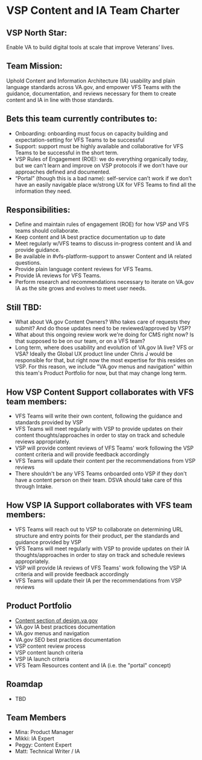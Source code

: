 # VSP Content and IA Team Charter

## VSP North Star:
Enable VA to build digital tools at scale that improve Veterans’ lives.

## Team Mission:
Uphold Content and Information Architecture (IA) usability and plain language standards across VA.gov, and empower VFS Teams with the guidance, documentation, and reviews necessary for them to create content and IA in line with those standards.

## Bets this team currently contributes to:
- Onboarding: onboarding must focus on capacity building and expectation-setting for VFS Teams to be successful
- Support: support must be highly available and collaborative for VFS Teams to be successful in the short term.
- VSP Rules of Engagement (ROE): we do everything organically today, but we can't learn and improve on VSP protocols if we don’t have our approaches defined and documented.
- “Portal” (though this is a bad name): self-service can’t work if we don’t have an easily navigable place w/strong UX for VFS Teams to find all the information they need.

## Responsibilities:
- Define and maintain rules of engagement (ROE) for how VSP and VFS teams should collaborate.
- Keep content and IA best practice documentation up to date
- Meet regularly w/VFS teams to discuss in-progress content and IA and provide guidance.
- Be available in #vfs-platform-support to answer Content and IA related questions.
- Provide plain language content reviews for VFS Teams.
- Provide IA reviews for VFS Teams.
- Perform research and recommendations necessary to iterate on VA.gov IA as the site grows and evolves to meet user needs.

## Still TBD:
- What about VA.gov Content Owners? Who takes care of requests they submit? And do those updates need to be reviewed/approved by VSP?
- What about this ongoing review work we're doing for CMS right now? Is that supposed to be on our team, or on a VFS team?
- Long term, where does usability and evolution of VA.gov IA live? VFS or VSA? Ideally the Global UX product line under Chris J would be responsible for that, but right now the most expertise for this resides on VSP. For this reason, we include "VA.gov menus and navigation" within this team's Product Portfolio for now, but that may change long term.

## How VSP Content Support collaborates with VFS team members:
- VFS Teams will write their own content, following the guidance and standards provided by VSP
- VFS Teams will meet regularly with VSP to provide updates on their content thoughts/approaches in order to stay on track and schedule reviews appropriately.
- VSP will provide content reviews of VFS Teams' work following the VSP content criteria and will provide feedback accordingly
- VFS Teams will update their content per the recommendations from VSP reviews
- There shouldn't be any VFS Teams onboarded onto VSP if they don't have a content person on their team. DSVA should take care of this through Intake.

## How VSP IA Support collaborates with VFS team members:
- VFS Teams will reach out to VSP to collaborate on determining URL structure and entry points for their product, per the standards and guidance provided by VSP
- VFS Teams will meet regularly with VSP to provide updates on their IA thoughts/approaches in order to stay on track and schedule reviews appropriately.
- VSP will provide IA reviews of VFS Teams' work following the VSP IA criteria and will provide feedback accordingly
- VFS Teams will update their IA per the recommendations from VSP reviews

## Product Portfolio
- [Content section of design.va.gov](https://design.va.gov/content-style-guide/)
- VA.gov IA best practices documentation
- VA.gov menus and navigation
- VA.gov SEO best practices documentation
- VSP content review process
- VSP content launch criteria
- VSP IA launch criteria
- VFS Team Resources content and IA (i.e. the "portal" concept)

## Roamdap
- TBD

## Team Members
- Mina: Product Manager
- Mikki: IA Expert
- Peggy: Content Expert
- Matt: Technical Writer / IA



